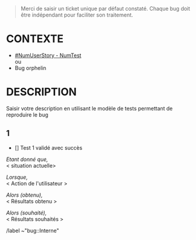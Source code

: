 > Merci de saisir un ticket unique par défaut constaté. Chaque bug doit être indépendant pour faciliter son traitement.

# CONTEXTE
- [#NumUserStory - NumTest](url)\
ou
- Bug orphelin

# DESCRIPTION
Saisir votre description en utilisant le modèle de tests permettant de reproduire le bug
## 1
- [] Test 1 validé avec succès

_Etant donné que,_ \
< situation actuelle>

_Lorsque,_ \
< Action de l'utilisateur >

_Alors (obtenu),_ \
< Résultats obtenu >

_Alors (souhaité),_ \
< Résultats souhaités >

/label ~"bug::Interne"